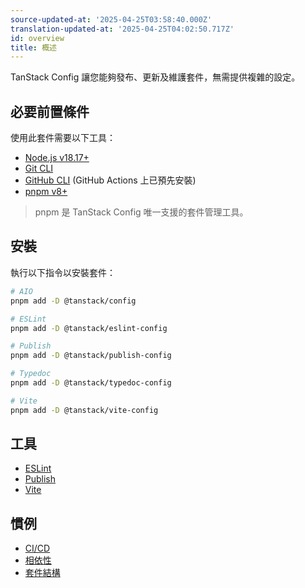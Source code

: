 ```yaml
---
source-updated-at: '2025-04-25T03:58:40.000Z'
translation-updated-at: '2025-04-25T04:02:50.717Z'
id: overview
title: 概述
---
```

TanStack Config 讓您能夠發布、更新及維護套件，無需提供複雜的設定。

## 必要前置條件

使用此套件需要以下工具：

- [Node.js v18.17+](https://nodejs.org/en/download/current/)
- [Git CLI](https://git-scm.com/downloads)
- [GitHub CLI](https://cli.github.com/) (GitHub Actions 上已預先安裝)
- [pnpm v8+](https://pnpm.io/)

> pnpm 是 TanStack Config 唯一支援的套件管理工具。

## 安裝

執行以下指令以安裝套件：

```bash
# AIO
pnpm add -D @tanstack/config

# ESLint
pnpm add -D @tanstack/eslint-config

# Publish
pnpm add -D @tanstack/publish-config

# Typedoc
pnpm add -D @tanstack/typedoc-config

# Vite
pnpm add -D @tanstack/vite-config
```

## 工具

- [ESLint](./eslint.md)
- [Publish](./publish.md)
- [Vite](./vite.md)

## 慣例

- [CI/CD](./ci-cd.md)
- [相依性](./dependencies.md)
- [套件結構](./package-structure.md)

